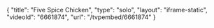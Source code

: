 {
    "title": "Five Spice Chicken",
    "type": "solo",
    "layout": "iframe-static",
    "videoId": "6661874",
    "url": "\/tvpembed\/6661874"
}
